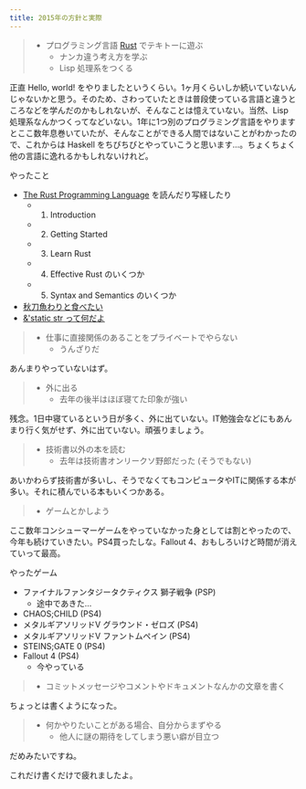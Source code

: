 ```yaml
---
title: 2015年の方針と実際
---
```


> * プログラミング言語 [Rust](http://www.rust-lang.org/) でテキトーに遊ぶ
>   - ナンカ違う考え方を学ぶ
>   - Lisp 処理系をつくる

正直 Hello, world! をやりましたというくらい。1ヶ月くらいしか続いていないんじゃないかと思う。そのため、さわっていたときは普段使っている言語と違うところなどを学んだのかもしれないが、そんなことは憶えていない。当然、Lisp 処理系なんかつくってなどいない。1年に1つ別のプログラミング言語をやりますとここ数年息巻いていたが、そんなことができる人間ではないことがわかったので、これからは Haskell をちびちびとやっていこうと思います…。ちょくちょく他の言語に逸れるかもしれないけれど。

やったこと

* [The Rust Programming Language](https://doc.rust-lang.org/stable/book/) を読んだり写経したり
  - 1. Introduction
  - 2. Getting Started
  - 3. Learn Rust
  - 4. Effective Rust のいくつか
  - 5. Syntax and Semantics のいくつか
* [秋刀魚わりと食べたい](http://tfrkd.org/log/2015-02-26-fish)
* [&'static str って何だよ](http://tfrkd.org/log/2015-02-27-diary)


> * 仕事に直接関係のあることをプライベートでやらない
>   - うんざりだ

あんまりやっていないはず。


> * 外に出る
>   - 去年の後半はほぼ寝てた印象が強い

残念。1日中寝ているという日が多く、外に出ていない。IT勉強会などにもあんまり行く気がせず、外に出ていない。頑張りましょう。


> * 技術書以外の本を読む
>   - 去年は技術書オンリークソ野郎だった (そうでもない)

あいかわらず技術書が多いし、そうでなくてもコンピュータやITに関係する本が多い。それに積んでいる本もいくつかある。


> * ゲームとかしよう

ここ数年コンシューマーゲームをやっていなかった身としては割とやったので、今年も続けていきたい。PS4買ったしな。Fallout 4、おもしろいけど時間が消えていって最高。

やったゲーム

* ファイナルファンタジータクティクス 獅子戦争 (PSP)
  - 途中であきた…
* CHAOS;CHILD (PS4)
* メタルギアソリッドV グラウンド・ゼロズ (PS4)
* メタルギアソリッドV ファントムペイン (PS4)
* STEINS;GATE 0 (PS4)
* Fallout 4 (PS4)
  - 今やっている


> * コミットメッセージやコメントやドキュメントなんかの文章を書く

ちょっとは書くようになった。


> * 何かやりたいことがある場合、自分からまずやる
>   - 他人に謎の期待をしてしまう悪い癖が目立つ

だめみたいですね。


これだけ書くだけで疲れましたよ。
